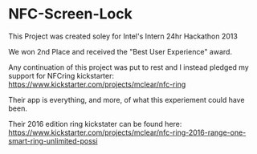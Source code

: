 # NFC-Screen-Lock
This Project was created soley for Intel's Intern 24hr Hackathon 2013

We won 2nd Place and received the "Best User Experience" award.

Any continuation of this project was put to rest and I instead pledged my support for NFCring kickstarter:
https://www.kickstarter.com/projects/mclear/nfc-ring

Their app is everything, and more, of what this experiement could have been.

Their 2016 edition ring kickstater can be found here:
https://www.kickstarter.com/projects/mclear/nfc-ring-2016-range-one-smart-ring-unlimited-possi
